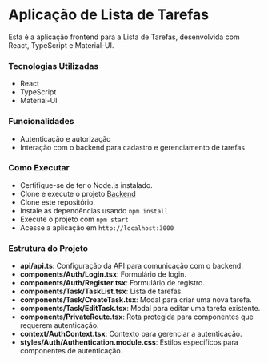 # Aplicação de Lista de Tarefas
Esta é a aplicação frontend para a Lista de Tarefas, desenvolvida com React, TypeScript e Material-UI.

### Tecnologias Utilizadas
* React
* TypeScript
* Material-UI

### Funcionalidades
* Autenticação e autorização
* Interação com o backend para cadastro e gerenciamento de tarefas

### Como Executar
* Certifique-se de ter o Node.js instalado.
* Clone e execute o projeto [Backend](https://github.com/seu-usuario/todo-list-api)
* Clone este repositório.
* Instale as dependências usando `npm install`
* Execute o projeto com `npm start`
* Acesse a aplicação em `http://localhost:3000`

### Estrutura do Projeto
* **api/api.ts**: Configuração da API para comunicação com o backend.
* **components/Auth/Login.tsx**: Formulário de login.
* **components/Auth/Register.tsx**: Formulário de registro.
* **components/Task/TaskList.tsx**: Lista de tarefas.
* **components/Task/CreateTask.tsx**: Modal para criar uma nova tarefa.
* **components/Task/EditTask.tsx**: Modal para editar uma tarefa existente.
* **components/PrivateRoute.tsx**: Rota protegida para componentes que requerem autenticação.
* **context/AuthContext.tsx**: Contexto para gerenciar a autenticação.
* **styles/Auth/Authentication.module.css**: Estilos específicos para componentes de autenticação.
